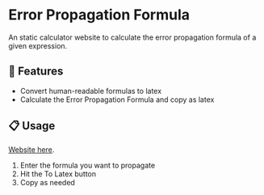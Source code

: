 # Error Propagation Formula
An static calculator website to calculate the error propagation formula of a given expression.

## 🚀 Features

- Convert human-readable formulas to latex
- Calculate the Error Propagation Formula and copy as latex

## 📋 Usage
[Website here](https://jozayas.github.io/Error-Propagation-Formula/).

1. Enter the formula you want to propagate
2. Hit the To Latex button
3. Copy as needed
